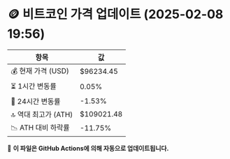 # 🪙 비트코인 가격 업데이트 (2025-02-08 19:56)

| 항목                | 값 |
|--------------------|----------------|
| 💰 현재 가격 (USD) | $96234.45 |
| ⏳ 1시간 변동률    | 0.05% |
| 📆 24시간 변동률   | -1.53% |
| 🔝 역대 최고가 (ATH) | $109021.48 |
| 📉 ATH 대비 하락률 | -11.75% |

🔄 **이 파일은 GitHub Actions에 의해 자동으로 업데이트됩니다.**
